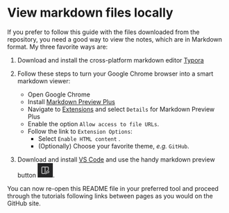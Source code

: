 # View markdown files locally

If you prefer to follow this guide with the files downloaded from the repository, you need a good way to view the notes, which are in Markdown format.  My three favorite ways are:

1. Download and install the cross-platform markdown editor [Typora](https://typora.io/)

1. Follow these steps to turn your Google Chrome browser into a smart markdown viewer:
    - Open Google Chrome
    - Install [Markdown Preview Plus](https://chrome.google.com/webstore/detail/febilkbfcbhebfnokafefeacimjdckgl?utm_source=chrome-app-launcher-info-dialog)
    - Navigate to [Extensions](chrome://extensions/) and select `Details` for Markdown Preview Plus
    - Enable the option `Allow access to file URLs`.
    - Follow the link to `Extension Options`:
      - Select `Enable HTML content` .
      - (Optionally) Choose your favorite theme, *e.g.* `GitHub`.

1. Download and install [VS Code](https://code.visualstudio.com/download) and use the handy markdown preview button ![markdown-preview-button](./figs/markdown-preview-button.png).

You can now re-open this README file in your preferred tool and proceed through the tutorials following links between pages as you would on the GitHub site.
